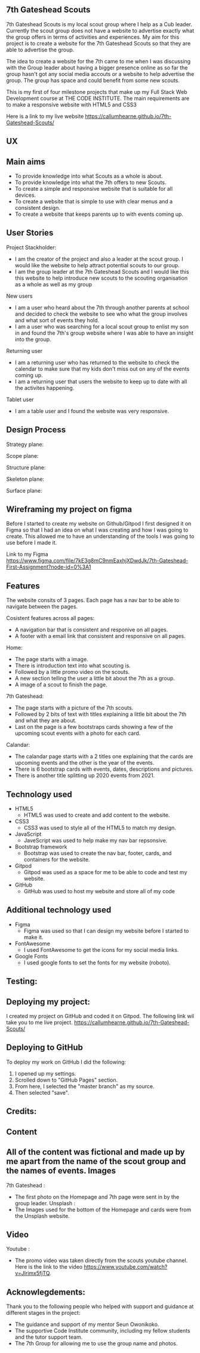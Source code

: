 7th Gateshead Scouts
-

7th Gateshead Scouts is my local scout group where I help as a Cub leader. Currently the scout group does not have a website to advertise exactly what the group offers in terms of activities and experiences. My aim for this project is to create a website for the 7th Gateshead Scouts so that they are able to advertise the group.

The idea to create a website for the 7th came to me when I was discussing with the Group leader about having a bigger presence online as so far the group hasn't got any social media accouts or a website to help advertise the group. The group has space and could benefit from some new scouts.

This is my first of four milestone projects that make up my Full Stack Web Development course at THE CODE INSTITUTE. The main requirements are to make a responsive website with HTML5 and CSS3

Here is a link to my live website  https://callumhearne.github.io/7th-Gateshead-Scouts/

UX
-

Main aims
-

- To provide knowledge into what Scouts as a whole is about.
- To provide knowledge into what the 7th offers to new Scouts.
- To create a simple and responsive website that is suitable for all devices.
- To create a website that is simple to use with clear menus and a consistent design.
- To create a website that keeps parents up to with events coming up.

User Stories
-

Project Stackholder:

- I am the creator of the project and also a leader at the scout group. I would like the website to help attract potential scouts to our group.
- I am the group leader at the 7th Gateshead Scouts and I would like this this website to help introduce new scouts to the scouting organisation as a whole as well as my group

New users

- I am a user who heard about the 7th through another parents at school and decided to check the website to see who what the group involves and what sort of events they hold.
- I am a user who was searching for a local scout group to enlist my son in and found the 7th's group website where I was able to have an insight into the group.

Returning user

- I am a returning user who has returned to the website to check the calendar to make sure that my kids don't miss out on any of the events coming up.
- I am a returning user that users the website to keep up to date with all the activites happening.

Tablet user

- I am a table user and I found the website was very responsive.

Design Process
-

Strategy plane:

Scope plane:

Structure plane:

Skeleton plane:

Surface plane:

Wireframing my project on figma
-
Before I started to create my website on Github/Gitpod I first designed it on Figma so that I had an idea on what I was creating and how I was going to create. This allowed me to have an understanding of the tools I was going to use before I made it.

Link to my Figma
https://www.figma.com/file/7kE3g8mC9nmEaxhjXDwdJk/7th-Gateshead-First-Assignment?node-id=0%3A1

Features
-
The website consits of 3 pages. Each page has a nav bar to be able to navigate between the pages.

Cosistent features across all pages:
- A navigation bar that is consistent and responive on all pages.
- A footer with a email link that consistent and responsive on all pages.

Home:
- The page starts with a image.
- There is introduction text into what scouting is.
- Followed by a little promo video on the scouts.
- A new section telling the user a little bit about the 7th as a group.
- A image of a scout to finish the page.

7th Gateshead:
- The page starts with a picture of the 7th scouts.
- Followed by 2 bits of text with titles explaining a little bit about the 7th and what they are about.
- Last on the page is a few bootstraps cards showing a few of the upcoming scout events with a photo for each card.

Calandar:
- The calandar page starts with a 2 titles one explaining that the cards are upcoming events and the other is the year of the events.
- There is 6 bootstrap cards with events, dates, descriptions and pictures.
- There is another title splitting up 2020 events from 2021.

Technology used
-
- HTML5
   - HTML5 was used to create and add content to the website.
- CSS3
   - CSS3 was used to style all of the HTML5 to match my design.
- JavaScript
   - JaveScript was used to help make my nav bar repsonsive.
- Bootstrap framework
   - Bootstrap was used to create the nav bar, footer, cards, and containers for the website.
- Gitpod
   - Gitpod was used as a space for me to be able to code and test my website.
- GitHub
   - GitHub was used to host my website and store all of my code
   
Additional technology used
-
- Figma
   - Figma was used so that I can design my website before I started to make it.
- FontAwesome
   - I used FontAwesome to get the icons for my social media links.
- Google Fonts
   - I used google fonts to set the fonts for my website (roboto).

Testing:
-

Deploying my project:
-
I created my project on GitHub and coded it on Gitpod. The following link wil take you to me live project. https://callumhearne.github.io/7th-Gateshead-Scouts/

Deploying to GitHub
-
To deploy my work on GitHub I did the following:
1. I opened up my settings.
2. Scrolled down to "GitHub Pages" section.
3. From here, I selected the "master branch" as my source.
4. Then selected "save".

Credits:
-
Content
-
All of the content was fictional and made up by me apart from the name of the scout group and the names of events.
Images
-
7th Gateshead :
- The first photo on the Homepage and 7th page were sent in by the group leader.
Unsplash :
- The Images used for the bottom of the Homepage and cards were from the Unsplash website.

Video
-
Youtube : 
- The promo video was taken directly from the scouts youtube channel. Here is the link to the video https://www.youtube.com/watch?v=Jlrimx5fjTQ.


Acknowlegdements:
-
Thank you to the following people who helped with support and guidance at different stages in the project:

- The guidance and support of my mentor Seun Owonikoko.
- The supportive Code Institute community, including my fellow students and the tutor support team.
- The 7th Group for allowing me to use the group name and photos.
